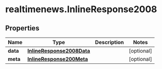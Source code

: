 # realtimenews.InlineResponse2008

## Properties

Name | Type | Description | Notes
------------ | ------------- | ------------- | -------------
**data** | [**InlineResponse2008Data**](InlineResponse2008Data.md) |  | [optional] 
**meta** | [**InlineResponse200Meta**](InlineResponse200Meta.md) |  | [optional] 


